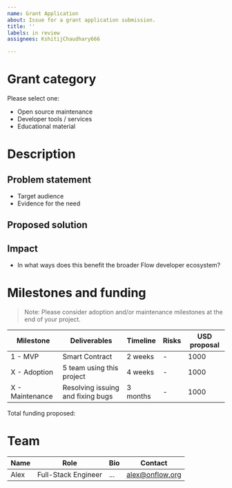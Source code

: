 ```yaml
---
name: Grant Application
about: Issue for a grant application submission.
title: ''
labels: in review
assignees: KshitijChaudhary666

---
```


# <Project name>

# Grant category

Please select one:

- Open source maintenance
- Developer tools / services
- Educational material

# Description

## Problem statement

- Target audience
- Evidence for the need

## Proposed solution

## Impact

- In what ways does this benefit the broader Flow developer ecosystem?

# Milestones and funding

> Note: Please consider adoption and/or maintenance milestones at the end of your project.

| Milestone | Deliverables   | Timeline | Risks                   | USD proposal |
| --------- | -------------- | -------- | ----------------------- | -------------- |
| 1 - MVP   | Smart Contract | 2 weeks  | - | 1000           |
| X - Adoption   | 5 team using this project | 4 weeks  | - | 1000           |
| X - Maintenance   | Resolving issuing and fixing bugs | 3 months  | - | 1000           |

Total funding proposed: <total USD amount>
  
# Team

| Name | Role                | Bio | Contact         |
| ---- | ------------------- | --- | --------------- |
| Alex | Full-Stack Engineer | ... | alex@onflow.org |
